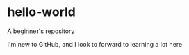 # hello-world
A beginner's repository

I'm new to GitHub, and I look to forward to learning a lot here
